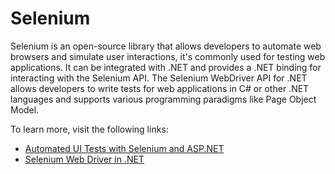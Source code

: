 # Selenium

Selenium is an open-source library that allows developers to automate web browsers and simulate user interactions, it's commonly used for testing web applications. It can be integrated with .NET and provides a .NET binding for interacting with the Selenium API. The Selenium WebDriver API for .NET allows developers to write tests for web applications in C# or other .NET languages and supports various programming paradigms like Page Object Model.

To learn more, visit the following links:

- [Automated UI Tests with Selenium and ASP.NET](https://code-maze.com/selenium-aspnet-core-ui-tests/)
- [Selenium Web Driver in .NET](https://stephan-bester.medium.com/automated-testing-with-selenium-web-driver-in-net-bde6854d3207)